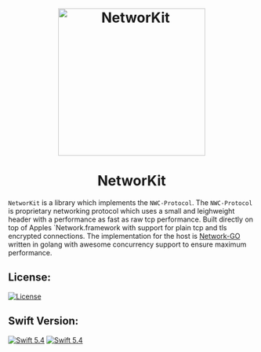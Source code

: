 <div align="center">
    <h1>
            <a href="https://github.com/Vinz1911/NetworKit"><img src="https://github.com/Vinz1911/NetworKit/blob/develop/.network.svg" alt="NetworKit" width="300"></a>
        <br>
        <br>
            NetworKit
    </h1>
</div>

`NetworKit` is a library which implements the `NWC-Protocol`. The `NWC-Protocol` is proprietary networking protocol which uses a small and leighweight header with a performance as fast as raw tcp performance. Built directly on top of Apples `Network.framework with support for plain tcp and tls encrypted connections. The implementation for the host is [Network-GO](https://github.com/Vinz1911/network-go) written in golang with awesome concurrency support to ensure maximum performance.

## License:
[![License](https://img.shields.io/badge/license-GPLv3-blue.svg?longCache=true&style=flat)](https://github.com/Vinz1911/NetworKit/blob/develop/LICENSE)

## Swift Version:
[![Swift 5.4](https://img.shields.io/badge/Swift-5.4-orange.svg?logo=swift&style=flat)](https://swift.org) [![Swift 5.4](https://img.shields.io/badge/SPM-Support-orange.svg?logo=swift&style=flat)](https://swift.org)
